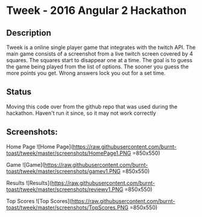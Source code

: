 # Tweek - 2016 Angular 2 Hackathon

## Description
Tweek is a online single player game that integrates with the twitch API. The main game consists of a screenshot from a live twitch screen covered by 4 squares. The squares start to disappear one at a time. The goal is to guess the game being played from the list of options. The sooner you guess the more points you get. Wrong answers lock you out for a set time. 

## Status
Moving this code over from the github repo that was used during the hackathon. Haven't run it since, so it may not work correctly 

## Screenshots:

Home Page
![Home Page](https://raw.githubusercontent.com/burnt-toast/tweek/master/screenshots/HomePage1.PNG =850x550)

Game
![Game](https://raw.githubusercontent.com/burnt-toast/tweek/master/screenshots/gamev1.PNG =850x550)

Results
![Results](https://raw.githubusercontent.com/burnt-toast/tweek/master/screenshots/reviewv1.PNG =850x550)

Top Scores
![Top Scores](https://raw.githubusercontent.com/burnt-toast/tweek/master/screenshots/TopScores.PNG =850x550)
